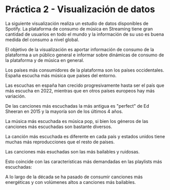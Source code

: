 # Práctica 2 - Visualización de datos

La siguiente visualización realiza un estudio de datos disponibles de Spotify. La plataforma de consumo de música en Streaming tiene gran cantidad de usuarios en todo el mundo y la información de su uso es buena medida del consumo a nivel global.

El objetivo de la visualización es aportar información de consumo de la plataforma a un público general e informar sobre dinámicas de consumo de la plataforma y de música en general.

Los países más consumidores de la plataforma son los países occidentales. España escucha más música que países del entorno.
<div class="flourish-embed flourish-hierarchy" data-src="visualisation/12509279"><script src="https://public.flourish.studio/resources/embed.js"></script></div>

<div class="flourish-embed flourish-chart" data-src="visualisation/12526697"><script src="https://public.flourish.studio/resources/embed.js"></script></div>
Las escuchas en españa han crecido progresivamente hasta ser el país que más escucha en 2022, mientras que en otros países europeos hay más variación.
<div class="flourish-embed flourish-chart" data-src="visualisation/12525434"><script src="https://public.flourish.studio/resources/embed.js"></script></div>

De las canciones más escuchadas la más antigua es "perfect" de Ed Sheeran en 2015 y la mayoría son de los últimos 4 años.
<div class="flourish-embed flourish-chart" data-src="visualisation/12508564"><script src="https://public.flourish.studio/resources/embed.js"></script></div>
<div class="flourish-embed flourish-chart" data-src="visualisation/12525778"><script src="https://public.flourish.studio/resources/embed.js"></script></div>

La música más escuchada es música pop, si bien los géneros de las canciones más escuchadas son bastante diversos.
<div class="flourish-embed flourish-sankey" data-src="visualisation/12512885"><script src="https://public.flourish.studio/resources/embed.js"></script></div>

La canción más escuchada es diferente en cada país y estados unidos tiene muchas más reproducciones que el resto de países.
<div class="flourish-embed flourish-scatter" data-src="visualisation/12515003"><script src="https://public.flourish.studio/resources/embed.js"></script></div>

Las canciones más esuchadas son las más bailables y ruidosas.
<div class="flourish-embed flourish-sankey" data-src="visualisation/12512468"><script src="https://public.flourish.studio/resources/embed.js"></script></div>

Esto coincide con las características más demandadas en las playlists más escuchadas:
<div class="flourish-embed flourish-chart" data-src="visualisation/12513037"><script src="https://public.flourish.studio/resources/embed.js"></script></div>
<div class="flourish-embed flourish-sankey" data-src="visualisation/12513148"><script src="https://public.flourish.studio/resources/embed.js"></script></div>

A lo largo de la década se ha pasado de consumir canciones más energéticas y con volúmenes altos a canciones más bailables.
<div class="flourish-embed flourish-chart" data-src="visualisation/12526433"><script src="https://public.flourish.studio/resources/embed.js"></script></div>
